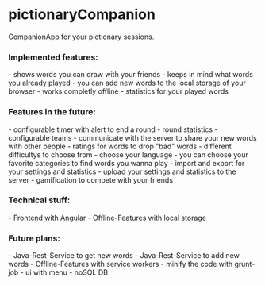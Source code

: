 # pictionaryCompanion
CompanionApp for your pictionary sessions.

<h3>Implemented features:</h3>
- shows words you can draw with your friends
- keeps in mind what words you already played
- you can add new words to the local storage of your browser
- works completly offline
- statistics for your played words

<h3>Features in the future:</h3>
- configurable timer with alert to end a round
- round statistics
- configurable teams
- communicate with the server to share your new words with other people
- ratings for words to drop "bad" words
- different difficultys to choose from
- choose your language
- you can choose your favorite categories to find words you wanna play
- import and export for your settings and statistics
- upload your settings and statistics to the server
- gamification to compete with your friends

<h3>Technical stuff:</h3>
- Frontend with Angular
- Offline-Features with local storage

<h3>Future plans:</h3>
- Java-Rest-Service to get new words
- Java-Rest-Service to add new words
- Offline-Features with service workers
- minify the code with grunt-job
- ui with menu
- noSQL DB
